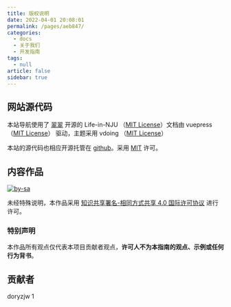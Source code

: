 ```yaml
---
title: 版权说明
date: 2022-04-01 20:08:01
permalink: /pages/aeb847/
categories: 
  - docs
  - 关于我们
  - 开发指南
tags: 
  - null
article: false
sidebar: true
---
```


## 网站源代码

本站导航使用了 [翠翠](https://github.com/idealclover) 开源的 Life-in-NJU （[MIT License](https://github.com/idealclover/Life-in-NJU/blob/master/LICENSE)）文档由 vuepress（[MIT License](https://github.com/vuejs/vuepress/blob/master/LICENSE)） 驱动，主题采用 vdoing （[MIT License](https://github.com/xugaoyi/vuepress-theme-vdoing/blob/master/LICENSE)）

本站的源代码也相应开源托管在 [github](https://github.com/lit-lug/LuoLi-Guide)。采用 [MIT](https://github.com/lit-lug/LuoLi-Guide/blob/main/LICENSE) 许可。

## 内容作品


[![by-sa](https://image.iluoli.ren/2022/04/17/10bce799b52af.svg)](https://creativecommons.org/licenses/by-sa/4.0/deed.zh)


未经特殊说明，本作品采用 [知识共享署名-相同方式共享 4.0 国际许可协议](https://creativecommons.org/licenses/by-sa/4.0/deed.zh) 进行许可。

### 特别声明

本作品所有观点仅代表本项目贡献者观点，**许可人不为本指南的观点、示例或任何行为背书**。

## 贡献者

doryzjw 1